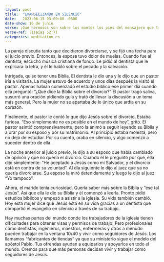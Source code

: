 ```yaml
---
layout: post
title:  "EVANGELIZANDO EN SILENCIO"
date:   2023-06-15 03:00:00 -0300
date-show: 16 de junio
verse: ¡Qué hermosos son sobre los montes los pies del mensajero que trae buenas noticias!
verse-ref: (Isaías 52:7)
categories: meditation es
---
```

La pareja discutía tanto que decidieron divorciarse, y se fijó una fecha para el juicio previo. Entonces, la esposa tuvo dolor de muelas. Cuando fue al dentista, escuchó música cristiana de fondo. Le pidió al dentista que le explicara la letra, y él le habló sobre el pecado y la salvación.

Intrigada, quiso tener una Biblia. El dentista le dio una y le dijo que un pastor iría a visitarla. La mujer estuvo de acuerdo y unos días después la visitó el pastor. Apenas habían comenzado el estudio bíblico ese primer día cuando ella preguntó: “¿Qué dice la Biblia sobre el divorcio?” El pastor tragó saliva, susurró una oración pidiendo guía y trató de llevar la discusión a un tema más general. Pero la mujer no se apartaba de lo único que ardía en su corazón.

Finalmente, el pastor le contó lo que dijo Jesús sobre el divorcio. Estaba furiosa. “Eso simplemente no es posible en el mundo de hoy”, gritó. El pastor asintió comprensivamente, pero la animó a seguir leyendo su Biblia y a orar por su esposo y por su matrimonio. Al principio estaba molesta, pero no dejó de estudiar. Por su cuenta, oraba en silencio, y algo comenzó a suceder dentro de ella.

La noche anterior al juicio previo, le dijo a su esposo que había cambiado de opinión y que no quería el divorcio. Cuando él le preguntó por qué, ella dijo simplemente: “He aceptado a Jesús como mi Salvador, y el divorcio está en contra de su voluntad”. Al día siguiente le dijo al juez que ya no quería divorciarse. Su esposo la miró detenidamente y luego le dijo al juez: “Yo tampoco”.

Ahora, el marido tenía curiosidad. Quería saber más sobre la Biblia y “ese tal Jesús”. Así que ella le dio su Biblia y él comenzó a leerla. Pronto pidió estudios bíblicos y empezó a asistir a la iglesia. Su vida también cambió. Hoy esta mujer dice que Jesús está en su vida gracias a un dentista que compartió el evangelio en silencio a través de su trabajo.

Hay muchas partes del mundo donde los trabajadores de la iglesia tienen dificultades para obtener visas y permisos de trabajo. Pero profesionales como dentistas, ingenieros, maestros, enfermeras y otros a menudo pueden trabajar en la ventana 10/40 y vivir como seguidores de Jesús. Los llamamos “fabricantes de tiendas” ya que su ministerio sigue el modelo del apóstol Pablo. Tus ofrendas ayudan a equiparlos y apoyarlos en todo el mundo. Oremos para que más personas decidan vivir y trabajar como seguidores de Jesús. 
